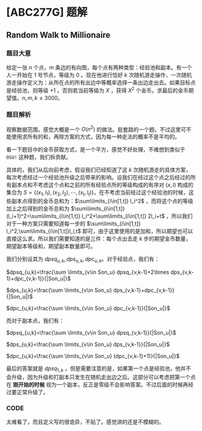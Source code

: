 # [ABC277G] 题解

## Random Walk to Millionaire

### 题目大意

给定一张 $n$ 个点，$m$ 条边的有向图，每个点有两种类型：经验池和副本。有一个人一开始在 $1$ 号节点，等级为 $0$ 。现在他进行恰好 $k$ 次随机游走操作，一次随机游走操作定义为：从所在点的所有出边中等概率选择一条出边走出去。如果目标点是经验池，则等级 $+1$ ，否则若当前等级为 $X$ ，获得 $X^2$ 个金币。求最后的金币期望值。$n,m,k \leq3000$。

### 题目解析

观察数据范围，感觉大概是一个 $O(n^2)$ 的做法。挺套路的一个题。不过这里可不能使用求所有的和，再除方案的方式，因为每一种走法的概率不是平均的。

看一下题目中的金币获取方式，是一个平方，感觉不好处理，不难想到类似于 `OSU!` 这种题，我们拆贡献。

具体的，我们从后向前考虑，假设我们已经知道了这 $k$ 次随机游走的具体方案，每次考虑经过一个经验池升级之后带来的影响。设我们在经过这个点之后经过的所有副本点和不考虑这个点和之前的所有经验点所的等级构成的有序对 $(x,l)$ 构成的集合为 $S=\{(x_1,l_1),(x_2,l_2),\cdots,(x_t,l_t)\}$，在不考虑当前经过这个经验池的时候，这些副本点得到的金币总和为：$\sum\limits_{i\in[1,t]} l_i^2$ ，而将这个点的等级加上之后得到的金币总和为 $\sum\limits_{i\in[1,t]} (l_i+1)^2=\sum\limits_{i\in[1,t]} l_i^2+\sum\limits_{i\in[1,t]} 2l_i+t$ ，所以我们对于一种方案只需要知道每一步的 $\sum\limits_{i\in[1,t]} l_i^2,\sum\limits_{i\in[1,t]}l_i,t$ 即可，由于这里使用的是加和，所以期望也可以直接这么求。所以我们需要知道的是三件：每个点出去走 $k$ 步的期望金币数量，期望副本等级和，期望副本数量即可。

我们分别设其为 $dpsq_{u,k},dps_{u,k},dpc_{u,k}$。对于经验点，我们有：

$dpsq_{u,k}=\frac{\sum \limits_{v\in Son_u} dpsq_{v,k-1}+2\times dps_{v,k-1}+dpc_{v,k-1}}{|Son_u|}$

$dps_{u,k}=\frac{\sum \limits_{v\in Son_u} dps_{v,k-1}+dpc_{v,k-1}}{|Son_u|}$

$dpc_{u,k}=\frac{\sum \limits_{v\in Son_u} dpc_{v,k-1}}{|Son_u|}$


而对于副本点，我们有：

$dpsq_{u,k}=\frac{\sum \limits_{v\in Son_u} dpsq_{v,k-1}}{|Son_u|}$

$dps_{u,k}=\frac{\sum \limits_{v\in Son_u} dps_{v,k-1}}{|Son_u|}$

$dpc_{u,k}=\frac{\sum \limits_{v\in Son_u} (dpc_{v,k-1}+1)}{|Son_u|}$


最后的答案就是 $dpsq_{1,k}$ ，但是需要注意的是，如果第一个点是经验池，他并不会升级，因为升级和打副本只发生在随机走出边之后。这部分可以考虑把第一个点在 **刚开始的时候** 视为一个副本，反正是零级不会影响答案。不过后面的时候再经过要正常升级了。

### CODE

太难看了，而且定义写的很诡异，不贴了。感觉讲的还是不模糊的。

